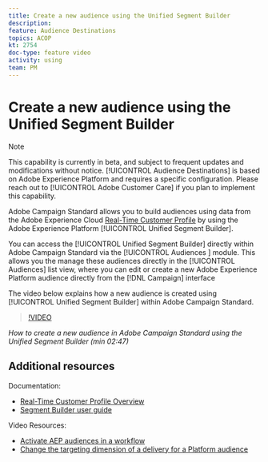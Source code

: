 ```yaml
---
title: Create a new audience using the Unified Segment Builder
description: 
feature: Audience Destinations
topics: ACOP
kt: 2754 
doc-type: feature video
activity: using
team: PM
---
```


# Create a new audience using the Unified Segment Builder

>[!NOTE]
>
>This capability is currently in beta, and subject to frequent updates and modifications without notice. [!UICONTROL Audience Destinations] is based on Adobe Experience Platform and requires a specific configuration.
>Please reach out to [!UICONTROL Adobe Customer Care] if you plan to implement this capability.

Adobe Campaign Standard allows you to build audiences using data from the Adobe Experience Cloud [Real-Time Customer Profile](https://docs.adobe.com/content/help/en/platform-learn/tutorials/profiles/understanding-the-real-time-customer-profile.html) by using the Adobe Experience Platform [!UICONTROL Unified Segment Builder].

You can access the [!UICONTROL Unified Segment Builder] directly within Adobe Campaign Standard via the [!UICONTROL Audiences ] module. This allows you the manage these audiences directly in the [!UICONTROL Audiences] list view, where you can edit or create a new Adobe Experience Platform audience directly from the [!DNL Campaign] interface

The video below explains how a new audience is created using [!UICONTROL Unified Segment Builder] within Adobe Campaign Standard.

>[!VIDEO](https://video.tv.adobe.com/v/27638?quality=12)

*How to create a new audience in Adobe Campaign Standard using the Unified Segment Builder (min 02:47)*

## Additional resources

Documentation:

* [Real-Time Customer Profile Overview](https://www.adobe.io/apis/experienceplatform/home/profile-identity-segmentation/profile-identity-segmentation-services.html#!api-specification/markdown/narrative/technical_overview/unified_profile_architectural_overview/unified_profile_architectural_overview.md)
* [Segment Builder user guide](https://www.adobe.io/apis/experienceplatform/home/profile-identity-segmentation/profile-identity-segmentation-services.html#!api-specification/markdown/narrative/technical_overview/segmentation/segment-builder-guide.md)

Video Resources:

* [Activate AEP audiences in a workflow](/help/profiles-and-audiences/audience-destinations/activating-aep-audiences.md)
* [Change the targeting dimension of a delivery for a Platform audience](/help/profiles-and-audiences/audience-destinations/changing-targeting-dimension.md)
